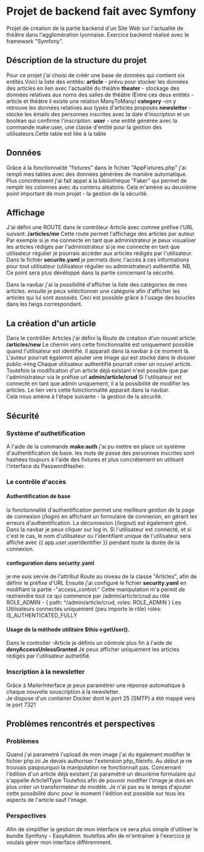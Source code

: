 # Projet de backend fait avec Symfony
Projet de création de la partie backend d'un Site Web sur l'actualité de théâtre dans l'agglomération lyonnaise. Exercice backend réalisé avec le framework "Symfony".

## Déscription de la structure du projet
Pour ce projet j'ai choisi de créér une base de données qui contient six entités.Voici la liste des entités: 
**article** - prévu pour stocker les données des articles en lien avec l'actualité du théâtre 
**theater** - stockage des données relatives aux noms des salles de théâtre 
(Entre ces deux entités -article et théâtre il existe une relation ManyToMany) 
**category** -on y retrouve les données relatives aux typés d'articles proposés 
**newsletter** - stocke les émails des personnes inscrites avec la date d'inscription et un booléan qui confirme l'inscription. 
**user** - une entité générée avec la commande make:user,  une classe d'entité pour la gestion des utilisateurs.Cette table est liée à la table 

## Données
Grâce à la fonctionnalité "fixtures" dans le fichier "AppFixtures.php" j'ai rempli mes tables avec des données générées de manière automatique. Plus concrétement j'ai fait appel à la bibliothèque "Faker" qui permet de remplir les colonnes avec du contenu aléatoire. 
Cela m'amène au deuxième point important de mon projet - la gestion de la sécurité. 

## Affichage
J'ai défini une ROUTE dans le contrôleur Article avec comme préfixe l'URL suivant:  **/articles/me** 
Cette route permet l'affichage des articles par auteur. Par exemple si je me connecte en tant que administrateur je peux visualiser les articles rédigés par l'administrateur si je me connecte en tant que utilisateur régulier je pourrais accéder aux articles rédigés par l'utilisateur. Dans le fichier **securite.yaml** je permets donc l'accès à ces informations pour tout utilisateur (utilisateur régulier ou administrateur) authentifié. NB, Ce point sera plus dévéloppé dans la partie concernant la sécurité. 

Dans la navbar j'ai la possibilité d'afficher la liste des catégories de mes articles. ensuite je peux séléctionner une catégorie afin d'afficher les articles qui lui sont assosiés. Ceci est possible grâce à l'usage des boucles dans les twigs correspondant. 

## La création d'un article 
Dans le contrôller Articles j'ai défini la Route de création d'un nouvel article: 
**/articles/new** Le chemin vers cette fonctionnalité est uniquement possible quand l'utilisateur est identifié. Il apparait dans la navbar à ce moment là. 
L'auteur pourrait égalemnt ajouter une image qui est stocké dans le dossier public->img
Chaque utilisateur authentifié pourrait creer un nouvel article. Toutefois la modification d'un article déjà existant n'est possible que par l'administrateur via le préfixe url **admin/article/crud** Si l'utilisateur est connecté en tant que admin uniquement, il a la possibilité de modifier les articles. Le lien vers cette foinctionnalité apparait dans la navbar.  
Cela nous amène à l'étape suivante - la gestion de la sécurité. 
## Sécurité 
### Système d'authetification
A l'aide de la commande **make:auth**  j'ai pu mettre en place un système d'authentification de base. 
les mots de passe des personnes inscrites sont hashées toujours à l'aide des fixtures et plus concrétement en utilisant l'interface du PasswordHasher. 

### Le contrôle d'accès
#### Authentification de base 
 la fonctionnalité d'authentification permet une meilleure gestion de la page de connexion (/login) en affichant un formulaire de connexion, en gérant les erreurs d'authentification. La déconnexion (/logout) est également géré. 
 Dans la navbar je peux cliquer sur log in. Si l'utilisateur est connecté, et si c'est le cas, le nom d'utilisateur ou l'identifiant unique de l'utilisateur sera affiché avec {{ app.user.userIdentifier }} pendant toute la durée de la connexion. 
#### confoguration dans security.yaml 
 je me suis servie de l'attribut Route au niveau de la classe "Articles", afin de définir le préfixe d'URL
 Ensuite j'ai configuré le fichier **security.yaml** en modifiant la partie -"access_control:" 
 Cette manipulation m'a permit de restreindre tout ce qui commence par /admin/article/crud au rôle ROLE_ADMIN - { path: ^/admin/article/crud, roles: ROLE_ADMIN }
 Les Utilisateurs connectés uniquement (peu importe le rôle)
 roles: IS_AUTHENTICATED_FULLY
 #### Usage de la méthode utilitaire $this->getUser().
 Dans le controller -Article je définis un côntrole plus fin  à l'aide de **denyAccessUnlessGranted** Je peux afficher uniquement les articles rédigés par l'utilisateur authetifié.  

 ### Inscription à la newsletter
Grâce à MailerInterface je peux paramètrer une réponse automatique à chaque nouvelle souscription à la newsletter.  
 Je dispose d'un container Docker dont le port 25 (SMTP) a été mappé vers le port 7321

## Problèmes rencontrés et perspectives
### Problèmes
Quand j'ai parametré l'upload de mon image j'ai du également modifier le fichier php.ini Je devais authoriser l'extension php_fileinfo. Au début je ne trouvais paspourquoi la manipulation ne fonctionnait pas. 
Concernant l'édition d'un article déjà existant j'ai paramétré un deuxième formulaire qui s'appelle Article1Type 
Toutefois afin de pouvoir modifier l'image je dois en plus créer un transformateur de modèle. Je n'ai pas eu le temps d'ajouter cette possibilité donc pour le moment l'édition est possible sur tous les aspects de l'article sauf l'image. 

### Perspectives
Afin de simplifier la gestion de mon interface ce sera plus simple d'utiliser le bundle Symfony - EasyAdmin. toutefois afin de m'entrainer à l'exercice je voulais gérer mon interface différemment. 